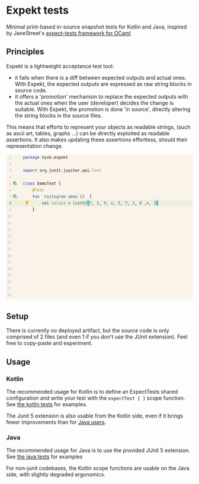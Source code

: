 # Expekt tests

Minimal print-based in-source snapshot tests for Kotlin and Java, inspired by JaneStreet's [expect-tests framework for OCaml](https://blog.janestreet.com/the-joy-of-expect-tests/)

## Principles

Expekt is a lightweight acceptance test tool:
- it fails when there is a diff between expected outputs and actual ones. With Expekt, the expected outputs are expressed as raw string blocks in source code.
- it offers a 'promotion' mechanism to replace the expected outputs with the actual ones when the user (developer) decides the change is suitable. With Expekt, the promotion is done 'in source', directly altering the string blocks in the source files. 

This means that efforts to represent your objects as readable strings, (such as ascii art, tables, graphs ...) can be directly exploited as readable assertions.
It also makes updating these assertions effortless, should their representation change.

![histogram demo](doc/histo.gif)

## Setup

There is currently no deployed artifact, but the source code is only comprised of 2 files (and even 1 if you don't use the JUnit extension).
Feel free to copy-paste and experiment.

## Usage

### Kotlin

The recommended usage for Kotlin is to define an ExpectTests shared configuration and write your test with the `expectTest { }` scope function. See [the kotlin tests](src/test/kotlin/nyub/expekt/KotlinUsageTest.kt) for examples.

The Junit 5 extension is also usable from the Kotlin side, even if it brings fewer improvements than for [Java users](#java).

### Java

The recommended usage for Java is to use the provided JUnit 5 extension. See [the java tests](src/test/kotlin/nyub/expekt/JavaUsageTest.java) for examples

For non-junit codebases, the Kotlin scope functions are usable on the Java side, with slightly degraded ergonomics.
